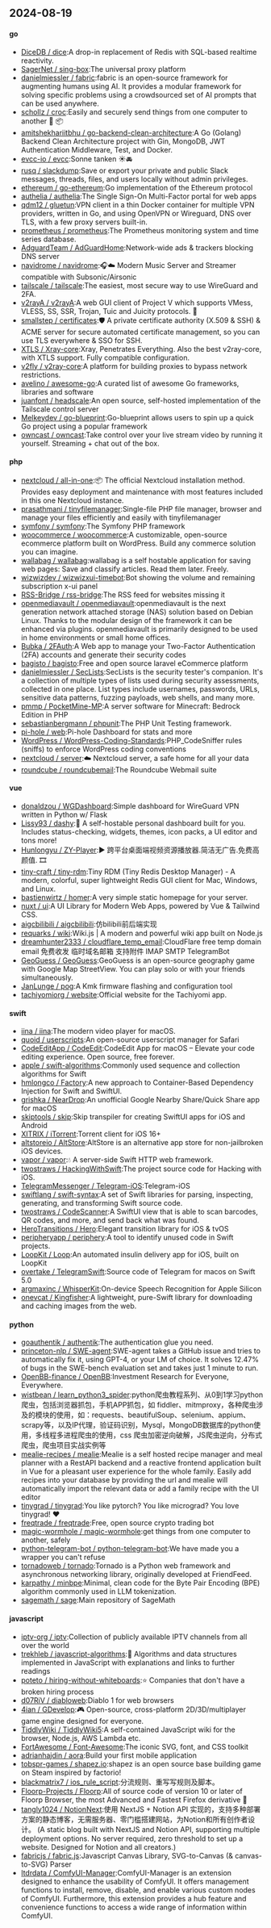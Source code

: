 ## 2024-08-19

#### go
* [DiceDB / dice](https://github.com/DiceDB/dice):A drop-in replacement of Redis with SQL-based realtime reactivity.
* [SagerNet / sing-box](https://github.com/SagerNet/sing-box):The universal proxy platform
* [danielmiessler / fabric](https://github.com/danielmiessler/fabric):fabric is an open-source framework for augmenting humans using AI. It provides a modular framework for solving specific problems using a crowdsourced set of AI prompts that can be used anywhere.
* [schollz / croc](https://github.com/schollz/croc):Easily and securely send things from one computer to another 🐊 📦
* [amitshekhariitbhu / go-backend-clean-architecture](https://github.com/amitshekhariitbhu/go-backend-clean-architecture):A Go (Golang) Backend Clean Architecture project with Gin, MongoDB, JWT Authentication Middleware, Test, and Docker.
* [evcc-io / evcc](https://github.com/evcc-io/evcc):Sonne tanken ☀️🚘
* [rusq / slackdump](https://github.com/rusq/slackdump):Save or export your private and public Slack messages, threads, files, and users locally without admin privileges.
* [ethereum / go-ethereum](https://github.com/ethereum/go-ethereum):Go implementation of the Ethereum protocol
* [authelia / authelia](https://github.com/authelia/authelia):The Single Sign-On Multi-Factor portal for web apps
* [qdm12 / gluetun](https://github.com/qdm12/gluetun):VPN client in a thin Docker container for multiple VPN providers, written in Go, and using OpenVPN or Wireguard, DNS over TLS, with a few proxy servers built-in.
* [prometheus / prometheus](https://github.com/prometheus/prometheus):The Prometheus monitoring system and time series database.
* [AdguardTeam / AdGuardHome](https://github.com/AdguardTeam/AdGuardHome):Network-wide ads & trackers blocking DNS server
* [navidrome / navidrome](https://github.com/navidrome/navidrome):🎧☁️ Modern Music Server and Streamer compatible with Subsonic/Airsonic
* [tailscale / tailscale](https://github.com/tailscale/tailscale):The easiest, most secure way to use WireGuard and 2FA.
* [v2rayA / v2rayA](https://github.com/v2rayA/v2rayA):A web GUI client of Project V which supports VMess, VLESS, SS, SSR, Trojan, Tuic and Juicity protocols. 🚀
* [smallstep / certificates](https://github.com/smallstep/certificates):🛡️ A private certificate authority (X.509 & SSH) & ACME server for secure automated certificate management, so you can use TLS everywhere & SSO for SSH.
* [XTLS / Xray-core](https://github.com/XTLS/Xray-core):Xray, Penetrates Everything. Also the best v2ray-core, with XTLS support. Fully compatible configuration.
* [v2fly / v2ray-core](https://github.com/v2fly/v2ray-core):A platform for building proxies to bypass network restrictions.
* [avelino / awesome-go](https://github.com/avelino/awesome-go):A curated list of awesome Go frameworks, libraries and software
* [juanfont / headscale](https://github.com/juanfont/headscale):An open source, self-hosted implementation of the Tailscale control server
* [Melkeydev / go-blueprint](https://github.com/Melkeydev/go-blueprint):Go-blueprint allows users to spin up a quick Go project using a popular framework
* [owncast / owncast](https://github.com/owncast/owncast):Take control over your live stream video by running it yourself. Streaming + chat out of the box.

#### php
* [nextcloud / all-in-one](https://github.com/nextcloud/all-in-one):📦 The official Nextcloud installation method. Provides easy deployment and maintenance with most features included in this one Nextcloud instance.
* [prasathmani / tinyfilemanager](https://github.com/prasathmani/tinyfilemanager):Single-file PHP file manager, browser and manage your files efficiently and easily with tinyfilemanager
* [symfony / symfony](https://github.com/symfony/symfony):The Symfony PHP framework
* [woocommerce / woocommerce](https://github.com/woocommerce/woocommerce):A customizable, open-source ecommerce platform built on WordPress. Build any commerce solution you can imagine.
* [wallabag / wallabag](https://github.com/wallabag/wallabag):wallabag is a self hostable application for saving web pages: Save and classify articles. Read them later. Freely.
* [wizwizdev / wizwizxui-timebot](https://github.com/wizwizdev/wizwizxui-timebot):Bot showing the volume and remaining subscription x-ui panel
* [RSS-Bridge / rss-bridge](https://github.com/RSS-Bridge/rss-bridge):The RSS feed for websites missing it
* [openmediavault / openmediavault](https://github.com/openmediavault/openmediavault):openmediavault is the next generation network attached storage (NAS) solution based on Debian Linux. Thanks to the modular design of the framework it can be enhanced via plugins. openmediavault is primarily designed to be used in home environments or small home offices.
* [Bubka / 2FAuth](https://github.com/Bubka/2FAuth):A Web app to manage your Two-Factor Authentication (2FA) accounts and generate their security codes
* [bagisto / bagisto](https://github.com/bagisto/bagisto):Free and open source laravel eCommerce platform
* [danielmiessler / SecLists](https://github.com/danielmiessler/SecLists):SecLists is the security tester's companion. It's a collection of multiple types of lists used during security assessments, collected in one place. List types include usernames, passwords, URLs, sensitive data patterns, fuzzing payloads, web shells, and many more.
* [pmmp / PocketMine-MP](https://github.com/pmmp/PocketMine-MP):A server software for Minecraft: Bedrock Edition in PHP
* [sebastianbergmann / phpunit](https://github.com/sebastianbergmann/phpunit):The PHP Unit Testing framework.
* [pi-hole / web](https://github.com/pi-hole/web):Pi-hole Dashboard for stats and more
* [WordPress / WordPress-Coding-Standards](https://github.com/WordPress/WordPress-Coding-Standards):PHP_CodeSniffer rules (sniffs) to enforce WordPress coding conventions
* [nextcloud / server](https://github.com/nextcloud/server):☁️ Nextcloud server, a safe home for all your data
* [roundcube / roundcubemail](https://github.com/roundcube/roundcubemail):The Roundcube Webmail suite

#### vue
* [donaldzou / WGDashboard](https://github.com/donaldzou/WGDashboard):Simple dashboard for WireGuard VPN written in Python w/ Flask
* [Lissy93 / dashy](https://github.com/Lissy93/dashy):🚀 A self-hostable personal dashboard built for you. Includes status-checking, widgets, themes, icon packs, a UI editor and tons more!
* [Hunlongyu / ZY-Player](https://github.com/Hunlongyu/ZY-Player):▶️
跨平台桌面端视频资源播放器.简洁无广告.免费高颜值. 🎞
* [tiny-craft / tiny-rdm](https://github.com/tiny-craft/tiny-rdm):Tiny RDM (Tiny Redis Desktop Manager) - A modern, colorful, super lightweight Redis GUI client for Mac, Windows, and Linux.
* [bastienwirtz / homer](https://github.com/bastienwirtz/homer):A very simple static homepage for your server.
* [nuxt / ui](https://github.com/nuxt/ui):A UI Library for Modern Web Apps, powered by Vue & Tailwind CSS.
* [aigcbilibili / aigcbilibili](https://github.com/aigcbilibili/aigcbilibili):仿bilibili前后端实现
* [requarks / wiki](https://github.com/requarks/wiki):Wiki.js | A modern and powerful wiki app built on Node.js
* [dreamhunter2333 / cloudflare_temp_email](https://github.com/dreamhunter2333/cloudflare_temp_email):CloudFlare free temp domain email 免费收发 临时域名邮箱 支持附件 IMAP SMTP TelegramBot
* [GeoGuess / GeoGuess](https://github.com/GeoGuess/GeoGuess):GeoGuess is an open-source geography game with Google Map StreetView. You can play solo or with your friends simultaneously.
* [JanLunge / pog](https://github.com/JanLunge/pog):A Kmk firmware flashing and configuration tool
* [tachiyomiorg / website](https://github.com/tachiyomiorg/website):Official website for the Tachiyomi app.

#### swift
* [iina / iina](https://github.com/iina/iina):The modern video player for macOS.
* [quoid / userscripts](https://github.com/quoid/userscripts):An open-source userscript manager for Safari
* [CodeEditApp / CodeEdit](https://github.com/CodeEditApp/CodeEdit):CodeEdit App for macOS – Elevate your code editing experience. Open source, free forever.
* [apple / swift-algorithms](https://github.com/apple/swift-algorithms):Commonly used sequence and collection algorithms for Swift
* [hmlongco / Factory](https://github.com/hmlongco/Factory):A new approach to Container-Based Dependency Injection for Swift and SwiftUI.
* [grishka / NearDrop](https://github.com/grishka/NearDrop):An unofficial Google Nearby Share/Quick Share app for macOS
* [skiptools / skip](https://github.com/skiptools/skip):Skip transpiler for creating SwiftUI apps for iOS and Android
* [XITRIX / iTorrent](https://github.com/XITRIX/iTorrent):Torrent client for iOS 16+
* [altstoreio / AltStore](https://github.com/altstoreio/AltStore):AltStore is an alternative app store for non-jailbroken iOS devices.
* [vapor / vapor](https://github.com/vapor/vapor):💧 A server-side Swift HTTP web framework.
* [twostraws / HackingWithSwift](https://github.com/twostraws/HackingWithSwift):The project source code for Hacking with iOS.
* [TelegramMessenger / Telegram-iOS](https://github.com/TelegramMessenger/Telegram-iOS):Telegram-iOS
* [swiftlang / swift-syntax](https://github.com/swiftlang/swift-syntax):A set of Swift libraries for parsing, inspecting, generating, and transforming Swift source code.
* [twostraws / CodeScanner](https://github.com/twostraws/CodeScanner):A SwiftUI view that is able to scan barcodes, QR codes, and more, and send back what was found.
* [HeroTransitions / Hero](https://github.com/HeroTransitions/Hero):Elegant transition library for iOS & tvOS
* [peripheryapp / periphery](https://github.com/peripheryapp/periphery):A tool to identify unused code in Swift projects.
* [LoopKit / Loop](https://github.com/LoopKit/Loop):An automated insulin delivery app for iOS, built on LoopKit
* [overtake / TelegramSwift](https://github.com/overtake/TelegramSwift):Source code of Telegram for macos on Swift 5.0
* [argmaxinc / WhisperKit](https://github.com/argmaxinc/WhisperKit):On-device Speech Recognition for Apple Silicon
* [onevcat / Kingfisher](https://github.com/onevcat/Kingfisher):A lightweight, pure-Swift library for downloading and caching images from the web.

#### python
* [goauthentik / authentik](https://github.com/goauthentik/authentik):The authentication glue you need.
* [princeton-nlp / SWE-agent](https://github.com/princeton-nlp/SWE-agent):SWE-agent takes a GitHub issue and tries to automatically fix it, using GPT-4, or your LM of choice. It solves 12.47% of bugs in the SWE-bench evaluation set and takes just 1 minute to run.
* [OpenBB-finance / OpenBB](https://github.com/OpenBB-finance/OpenBB):Investment Research for Everyone, Everywhere.
* [wistbean / learn_python3_spider](https://github.com/wistbean/learn_python3_spider):python爬虫教程系列、从0到1学习python爬虫，包括浏览器抓包，手机APP抓包，如 fiddler、mitmproxy，各种爬虫涉及的模块的使用，如：requests、beautifulSoup、selenium、appium、scrapy等，以及IP代理，验证码识别，Mysql，MongoDB数据库的python使用，多线程多进程爬虫的使用，css 爬虫加密逆向破解，JS爬虫逆向，分布式爬虫，爬虫项目实战实例等
* [mealie-recipes / mealie](https://github.com/mealie-recipes/mealie):Mealie is a self hosted recipe manager and meal planner with a RestAPI backend and a reactive frontend application built in Vue for a pleasant user experience for the whole family. Easily add recipes into your database by providing the url and mealie will automatically import the relevant data or add a family recipe with the UI editor
* [tinygrad / tinygrad](https://github.com/tinygrad/tinygrad):You like pytorch? You like micrograd? You love tinygrad! ❤️
* [freqtrade / freqtrade](https://github.com/freqtrade/freqtrade):Free, open source crypto trading bot
* [magic-wormhole / magic-wormhole](https://github.com/magic-wormhole/magic-wormhole):get things from one computer to another, safely
* [python-telegram-bot / python-telegram-bot](https://github.com/python-telegram-bot/python-telegram-bot):We have made you a wrapper you can't refuse
* [tornadoweb / tornado](https://github.com/tornadoweb/tornado):Tornado is a Python web framework and asynchronous networking library, originally developed at FriendFeed.
* [karpathy / minbpe](https://github.com/karpathy/minbpe):Minimal, clean code for the Byte Pair Encoding (BPE) algorithm commonly used in LLM tokenization.
* [sagemath / sage](https://github.com/sagemath/sage):Main repository of SageMath

#### javascript
* [iptv-org / iptv](https://github.com/iptv-org/iptv):Collection of publicly available IPTV channels from all over the world
* [trekhleb / javascript-algorithms](https://github.com/trekhleb/javascript-algorithms):📝 Algorithms and data structures implemented in JavaScript with explanations and links to further readings
* [poteto / hiring-without-whiteboards](https://github.com/poteto/hiring-without-whiteboards):⭐️ Companies that don't have a broken hiring process
* [d07RiV / diabloweb](https://github.com/d07RiV/diabloweb):Diablo 1 for web browsers
* [4ian / GDevelop](https://github.com/4ian/GDevelop):🎮 Open-source, cross-platform 2D/3D/multiplayer game engine designed for everyone.
* [TiddlyWiki / TiddlyWiki5](https://github.com/TiddlyWiki/TiddlyWiki5):A self-contained JavaScript wiki for the browser, Node.js, AWS Lambda etc.
* [FortAwesome / Font-Awesome](https://github.com/FortAwesome/Font-Awesome):The iconic SVG, font, and CSS toolkit
* [adrianhajdin / aora](https://github.com/adrianhajdin/aora):Build your first mobile application
* [tobspr-games / shapez.io](https://github.com/tobspr-games/shapez.io):shapez is an open source base building game on Steam inspired by factorio!
* [blackmatrix7 / ios_rule_script](https://github.com/blackmatrix7/ios_rule_script):分流规则、重写写规则及脚本。
* [Floorp-Projects / Floorp](https://github.com/Floorp-Projects/Floorp):All of source code of version 10 or later of Floorp Browser, the most Advanced and Fastest Firefox derivative 🦊
* [tangly1024 / NotionNext](https://github.com/tangly1024/NotionNext):使用 NextJS + Notion API 实现的，支持多种部署方案的静态博客，无需服务器、零门槛搭建网站，为Notion和所有创作者设计。 (A static blog built with NextJS and Notion API, supporting multiple deployment options. No server required, zero threshold to set up a website. Designed for Notion and all creators.)
* [fabricjs / fabric.js](https://github.com/fabricjs/fabric.js):Javascript Canvas Library, SVG-to-Canvas (& canvas-to-SVG) Parser
* [ltdrdata / ComfyUI-Manager](https://github.com/ltdrdata/ComfyUI-Manager):ComfyUI-Manager is an extension designed to enhance the usability of ComfyUI. It offers management functions to install, remove, disable, and enable various custom nodes of ComfyUI. Furthermore, this extension provides a hub feature and convenience functions to access a wide range of information within ComfyUI.
